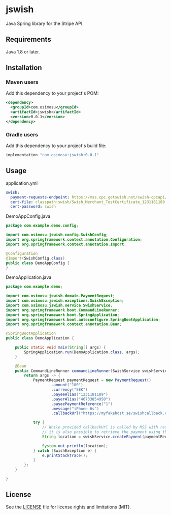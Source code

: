 # jswish

Java Spring library for the Stripe API.

## Requirements

Java 1.8 or later.

## Installation

### Maven users

Add this dependency to your project's POM:

```xml
<dependency>
  <groupId>com.osimosu</groupId>
  <artifactId>jswish</artifactId>
  <version>0.0.1</version>
</dependency>
```

### Gradle users

Add this dependency to your project's build file:

```groovy
implementation "com.osimosu:jswish:0.0.1"
```

## Usage


application.yml

```yaml
swish:
  payment-requests-endpoint: https://mss.cpc.getswish.net/swish-cpcapi/api/v1/paymentrequests
  cert-file: classpath:swish/Swish_Merchant_TestCertificate_1231181189.p12
  cert-password: swish
```

DemoAppConfig.java
```java
package com.example.demo.config;

import com.osimosu.jswish.config.SwishConfig;
import org.springframework.context.annotation.Configuration;
import org.springframework.context.annotation.Import;

@Configuration
@Import(SwishConfig.class)
public class DemoAppConfig {
}

```


DemoApplication.java

```java
package com.example.demo;

import com.osimosu.jswish.domain.PaymentRequest;
import com.osimosu.jswish.exceptions.SwishException;
import com.osimosu.jswish.service.SwishService;
import org.springframework.boot.CommandLineRunner;
import org.springframework.boot.SpringApplication;
import org.springframework.boot.autoconfigure.SpringBootApplication;
import org.springframework.context.annotation.Bean;

@SpringBootApplication
public class DemoApplication {

	public static void main(String[] args) {
		SpringApplication.run(DemoApplication.class, args);
	}

	@Bean
	public CommandLineRunner commandLineRunner(SwishService swishService) {
		return args -> {
			PaymentRequest paymentRequest = new PaymentRequest()
					.amount("100")
					.currency("SEK")
					.payeeAlias("1231181189")
					.payerAlias("46733854950")
					.payeePaymentReference("1")
					.message("iPhone 6s")
					.callbackUrl("https://myfakehost.se/swishcallback.cfm");

			try {
				// While provided callbackUrl is called by MSS with result of payment request,
				// it is also possible to retrieve the payment using the location url
				String location = swishService.createPayment(paymentRequest);

				System.out.println(location);
			} catch (SwishException e) {
				e.printStackTrace();
			}
		};
	}

}
```

## License

See the [LICENSE](LICENSE.md) file for license rights and limitations (MIT).
